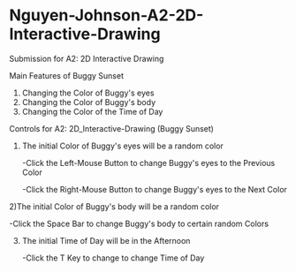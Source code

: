 # Nguyen-Johnson-A2-2D-Interactive-Drawing
Submission for A2: 2D Interactive Drawing

Main Features of Buggy Sunset

1) Changing the Color of Buggy's eyes
2) Changing the Color of Buggy's body
3) Changing the Color of the Time of Day

Controls for A2: 2D_Interactive-Drawing (Buggy Sunset)

1) The initial Color of Buggy's eyes will be a random color
   
   -Click the Left-Mouse Button to change Buggy's eyes to the Previous Color
   
   -Click the Right-Mouse Button to change Buggy's eyes to the Next Color

2)The initial Color of Buggy's body will be a random color

   -Click the Space Bar to change Buggy's body to certain random Colors

3) The initial Time of Day will be in the Afternoon
   
   -Click the T Key to change to change Time of Day
